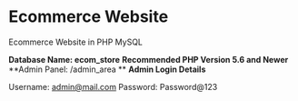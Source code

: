 # Ecommerce Website
 Ecommerce Website in PHP MySQL

**Database Name: ecom_store**
**Recommended PHP Version 5.6 and Newer**
**Admin Panel: /admin_area **
**Admin Login Details**

Username: admin@mail.com
Password: Password@123
